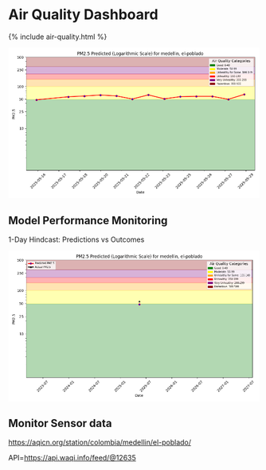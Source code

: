 # Air Quality Dashboard

{% include air-quality.html %}

![Forecast](./assets/img/pm25_forecast.png)

## Model Performance Monitoring

1-Day Hindcast: Predictions vs Outcomes

![Hindcast](./assets/img/pm25_hindcast_1day.png)

## Monitor Sensor data

<https://aqicn.org/station/colombia/medellin/el-poblado/>

API=<https://api.waqi.info/feed/@12635>
